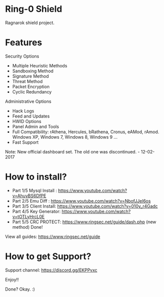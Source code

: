 # Ring-0 Shield

Ragnarok shield project.

# Features

Security Options
- Multiple Heuristic Methods
- Sandboxing Method
- Signature Method
- Threat Method
- Packet Encryption
- Cyclic Redundancy

Administrative Options
- Hack Logs
- Feed and Updates
- HWID Options
- Panel Admin and Tools
- Full Compatibility: rAthena, Hercules, bRathena, Cronus, eAMod, rAmod. Windows XP, Windows 7, Windows 8, Windows 9 ...
- Fast Support

Note: New official dashboard set. The old one was discontinued. - 12-02-2017

# How to install?

- Part 1/5 Mysql Install : https://www.youtube.com/watch?v=AhuyBS6DfPE
- Part 2/5 Emu Diff : https://www.youtube.com/watch?v=NbofJJel6os
- Part 3/5 Client Install: https://www.youtube.com/watch?v=010y_r4Gadc
- Part 4/5 Key Generator: https://www.youtube.com/watch?v=tOTLyHrcL0E
- Part 5/5 CRC PROTECT: https://www.ringsec.net/guide/dash.php (new method)
Done!

View all guides: https://www.ringsec.net/guide

# How to get Support?

Support channel: https://discord.gg/EKPPvxc

Enjoy!!

Done? Okay. :)
